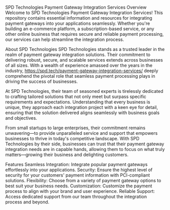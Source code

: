SPD Technologies Payment Gateway Integration Services
Overview
Welcome to SPD Technologies Payment Gateway Integration Services! This repository contains essential information and resources for integrating payment gateways into your applications seamlessly. Whether you're building an e-commerce platform, a subscription-based service, or any other online business that requires secure and reliable payment processing, our services can help streamline the integration process.

About SPD Technologies
SPD Technologies stands as a trusted leader in the realm of payment gateway integration solutions. Their commitment to delivering robust, secure, and scalable services extends across businesses of all sizes. With a wealth of experience amassed over the years in the industry, https://spd.tech/payment-gateway-integration-services/ deeply comprehend the pivotal role that seamless payment processing plays in driving the success of businesses.

At SPD Technologies, their team of seasoned experts is tirelessly dedicated to crafting tailored solutions that not only meet but surpass specific requirements and expectations. Understanding that every business is unique, they approach each integration project with a keen eye for detail, ensuring that the solution delivered aligns seamlessly with business goals and objectives.

From small startups to large enterprises, their commitment remains unwavering—to provide unparalleled service and support that empowers businesses to thrive in today's competitive landscape. With SPD Technologies by their side, businesses can trust that their payment gateway integration needs are in capable hands, allowing them to focus on what truly matters—growing their business and delighting customers.

Features
Seamless Integration: Integrate popular payment gateways effortlessly into your applications.
Security: Ensure the highest level of security for your customers' payment information with PCI-compliant solutions.
Flexibility: Choose from a variety of payment gateway options to best suit your business needs.
Customization: Customize the payment process to align with your brand and user experience.
Reliable Support: Access dedicated support from our team throughout the integration process and beyond.
